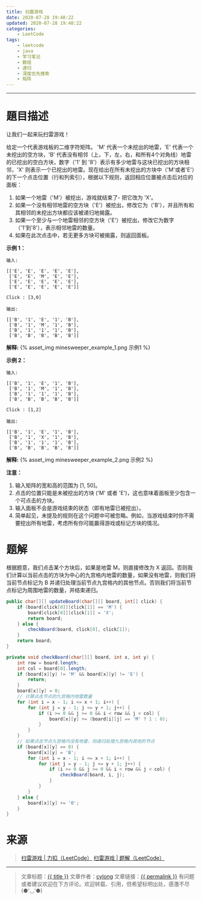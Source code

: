 ```yaml
---
title: 扫雷游戏
date: 2020-07-28 19:48:22
updated: 2020-07-28 19:48:22
categories:
    - LeetCode
tags:
    - leetcode
    - java
    - 学习笔记
    - 数组
    - 递归
    - 深度优先搜索
    - 矩阵
---
```

---

# 題目描述

让我们一起来玩扫雷游戏！

给定一个代表游戏板的二维字符矩阵。 'M' 代表一个未挖出的地雷，'E' 代表一个未挖出的空方块，'B' 代表没有相邻（上，下，左，右，和所有4个对角线）地雷的已挖出的空白方块，数字（'1' 到 '8'）表示有多少地雷与这块已挖出的方块相邻，'X' 则表示一个已挖出的地雷。现在给出在所有未挖出的方块中（'M'或者'E'）的下一个点击位置（行和列索引），根据以下规则，返回相应位置被点击后对应的面板：

1. 如果一个地雷（'M'）被挖出，游戏就结束了- 把它改为 'X'。
2. 如果一个没有相邻地雷的空方块（'E'）被挖出，修改它为（'B'），并且所有和其相邻的未挖出方块都应该被递归地揭露。
3. 如果一个至少与一个地雷相邻的空方块（'E'）被挖出，修改它为数字（'1'到'8'），表示相邻地雷的数量。
4. 如果在此次点击中，若无更多方块可被揭露，则返回面板。

**示例 1：**
```
输入:

[['E', 'E', 'E', 'E', 'E'],
 ['E', 'E', 'M', 'E', 'E'],
 ['E', 'E', 'E', 'E', 'E'],
 ['E', 'E', 'E', 'E', 'E']]

Click : [3,0]

输出:

[['B', '1', 'E', '1', 'B'],
 ['B', '1', 'M', '1', 'B'],
 ['B', '1', '1', '1', 'B'],
 ['B', 'B', 'B', 'B', 'B']]
```

**解释:**
{% asset_img minesweeper_example_1.png 示例1 %}

**示例 2：**
```
输入:

[['B', '1', 'E', '1', 'B'],
 ['B', '1', 'M', '1', 'B'],
 ['B', '1', '1', '1', 'B'],
 ['B', 'B', 'B', 'B', 'B']]

Click : [1,2]

输出:

[['B', '1', 'E', '1', 'B'],
 ['B', '1', 'X', '1', 'B'],
 ['B', '1', '1', '1', 'B'],
 ['B', 'B', 'B', 'B', 'B']]
```

**解释:**
{% asset_img minesweeper_example_2.png 示例2 %}

**注意：**

1. 输入矩阵的宽和高的范围为 [1, 50]。
2. 点击的位置只能是未被挖出的方块 ('M' 或者 'E')，这也意味着面板至少包含一个可点击的方块。
3. 输入面板不会是游戏结束的状态（即有地雷已被挖出）。
4. 简单起见，未提及的规则在这个问题中可被忽略。例如，当游戏结束时你不需要挖出所有地雷，考虑所有你可能赢得游戏或标记方块的情况。

<!-- more -->

# 题解

根据题意，我们点击某个方块后，如果是地雷 M，则直接修改为 X 返回。否则我们计算以当前点击的方块为中心的九宫格内地雷的数量，如果没有地雷，则我们将当前节点标记为 B 并递归处理当前节点九宫格内的其他节点。否则我们将当前节点标记为周围地雷的数量，并结束递归。

```java
public char[][] updateBoard(char[][] board, int[] click) {
    if (board[click[0]][click[1]] == 'M') {
        board[click[0]][click[1]] = 'X';
        return board;
    } else {
        checkBoard(board, click[0], click[1]);
    }
    return board;
}

private void checkBoard(char[][] board, int x, int y) {
    int row = board.length;
    int col = board[0].length;
    if (board[x][y] != 'M' && board[x][y] != 'E') {
        return;
    }
    board[x][y] = 0;
    // 计算点击节点的九宫格内地雷数量
    for (int i = x - 1; i <= x + 1; i++) {
        for (int j = y - 1; j <= y + 1; j++) {
            if (i >= 0 && j >= 0 && i < row && j < col) {
                board[x][y] += (board[i][j] == 'M' ? 1 : 0);
            }
        }
    }
    // 如果点击节点九宫格内没有地雷，则递归处理九宫格内其他的节点
    if (board[x][y] == 0) {
        board[x][y] = 'B';
        for (int i = x - 1; i <= x + 1; i++) {
            for (int j = y - 1; j <= y + 1; j++) {
                if (i >= 0 && j >= 0 && i < row && j < col) {
                    checkBoard(board, i, j);
                }
            }
        }
    } else {
        board[x][y] += '0';
    }
}
```

# 来源

> [扫雷游戏 | 力扣（LeetCode）][1]
> [扫雷游戏 | 题解（LeetCode）][2]

---

> 文章标题：<a href='{{ permalink }}' title='{{ title }}' >{{ title }}</a>
> 文章作者：[cylong](http://www.cylong.com/about/ "cylong")
> 文章链接：<a href='{{ permalink }}' title='{{ title }}' >{{ permalink }}</a>
> 有问题或者建议欢迎在下方评论。欢迎转载、引用，但希望标明出处，感激不尽(●'◡'●)

[1]: https://leetcode-cn.com/problems/minesweeper/ "扫雷游戏 | 力扣（LeetCode）"
[2]: https://leetcode-cn.com/problems/minesweeper/solution/ "扫雷游戏 | 题解（LeetCode）"
